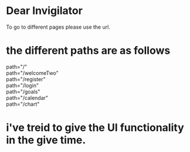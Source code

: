 # Dear Invigilator
To go to different pages please use the url.
# the different paths are as follows <br />
path="/" <br />
path="/welcomeTwo" <br />
path="/register" <br />
path="/login" <br />
path="/goals" <br />
path="/calendar" <br />
path="/chart"<br />
# i've treid to give the UI functionality in the give time.
